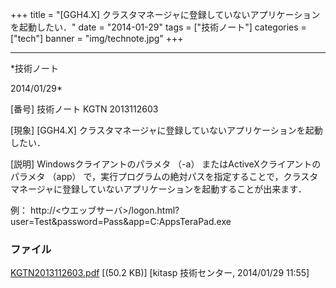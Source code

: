 ﻿+++
title = "[GGH4.X] クラスタマネージャに登録していないアプリケーションを起動したい．"
date = "2014-01-29"
tags = ["技術ノート"]
categories = ["tech"]
banner = "img/technote.jpg"
+++

-----------------------------------------------------------------------------------------------------------------------------

*技術ノート

2014/01/29*


[番号]
技術ノート KGTN 2013112603

[現象]
[GGH4.X]
クラスタマネージャに登録していないアプリケーションを起動したい．

[説明]
Windowsクライアントのパラメタ （-a） またはActiveXクライアントのパラメタ
（app）
で，実行プログラムの絶対パスを指定することで，クラスタマネージャに登録していないアプリケーションを起動することが出来ます．

例：
http://<ウエッブサーバ>/logon.html?user=Test&password=Pass&app=C:AppsTeraPad.exe


### ファイル

 
 


[KGTN2013112603.pdf](http://techreport.kitasp.net/attachments/download/1423/KGTN2013112603.pdf)
 [(50.2 KB)] [kitasp 技術センター, 2014/01/29
11:55]


 


 

